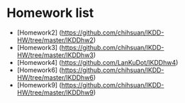Homework list
=======

- [Homework2] (https://github.com/chihsuan/IKDD-HW/tree/master/IKDDhw2)
- [Homework3] (https://github.com/chihsuan/IKDD-HW/tree/master/IKDDhw3)
- [Homework4] (https://github.com/LanKuDot/IKDDhw4)
- [Homework6] (https://github.com/chihsuan/IKDD-HW/tree/master/IKDDhw6)
- [Homework9] (https://github.com/chihsuan/IKDD-HW/tree/master/IKDDhw9)
